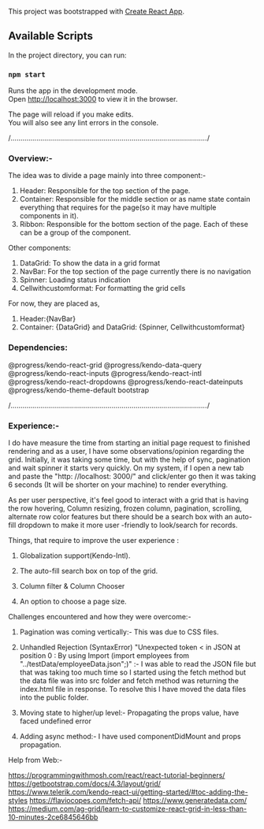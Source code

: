 This project was bootstrapped with [Create React App](https://github.com/facebook/create-react-app).

## Available Scripts

In the project directory, you can run:

### `npm start`

Runs the app in the development mode.<br>
Open [http://localhost:3000](http://localhost:3000) to view it in the browser.

The page will reload if you make edits.<br>
You will also see any lint errors in the console.

/_..................................................................................................._/

### Overview:-
The idea was to divide a page mainly into three component:-

1. Header: Responsible for the top section of the page.
2. Container: Responsible for the middle section or as name state contain everything that requires for the page(so it may have multiple components in it).
3. Ribbon: Responsible for the bottom section of the page.
   Each of these can be a group of the component.

Other components:
1. DataGrid: To show the data in a grid format
2. NavBar: For the top section of the page currently there is no navigation 
3. Spinner: Loading status indication 
4. Cellwithcustomformat: For formatting the grid cells
   
For now, they are placed as,
1. Header:{NavBar} 
2. Container: {DataGrid} and DataGrid: {Spinner, Cellwithcustomformat}

### Dependencies:
@progress/kendo-react-grid
@progress/kendo-data-query
@progress/kendo-react-inputs
@progress/kendo-react-intl
@progress/kendo-react-dropdowns
@progress/kendo-react-dateinputs
@progress/kendo-theme-default
bootstrap

/_..................................................................................................._/

### Experience:-

I do have measure the time from starting an initial page request to finished rendering and as a user, I have some observations/opinion regarding the grid. Initially, it was taking some time, but with the help of sync, pagination and wait spinner it starts very quickly. On my system, if I open a new tab and paste the "http: //localhost: 3000/" and click/enter go then it was taking 6 seconds (It will be shorter on your machine) to render everything.

As per user perspective, it's feel good to interact with a grid that is having the row hovering, Column resizing, frozen column, pagination, scrolling, alternate row color features but there should be a search box with an auto-fill dropdown to make it more user -friendly to look/search for records.

Things, that require to improve the user experience :

1. Globalization support(Kendo-Intl).

2. The auto-fill search box on top of the grid.

3. Column filter & Column Chooser

4. An option to choose a page size.

Challenges encountered and how they were overcome:-

1. Pagination was coming vertically:- This was due to CSS files.

2. Unhandled Rejection (SyntaxError) "Unexpected token < in JSON at position 0 : By using Import (import employees from "../testData/employeeData.json";)" :- I was able to read the JSON file but that was taking too much time so I started using the fetch method but the data file was into src folder and fetch method was returning the index.html file in response. To resolve this I have moved the data files into the public folder.

3. Moving state to higher/up level:- Propagating the props value, have faced undefined error

4. Adding async method:- I have used componentDidMount and props propagation.

Help from Web:-

https://programmingwithmosh.com/react/react-tutorial-beginners/
https://getbootstrap.com/docs/4.3/layout/grid/
https://www.telerik.com/kendo-react-ui/getting-started/#toc-adding-the-styles
https://flaviocopes.com/fetch-api/
https://www.generatedata.com/
https://medium.com/ag-grid/learn-to-customize-react-grid-in-less-than-10-minutes-2ce6845646bb
